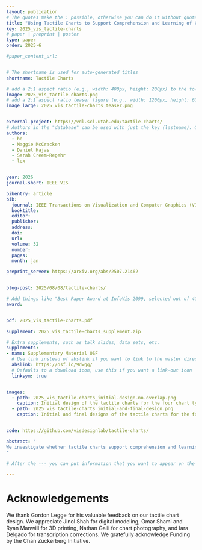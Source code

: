 ```yaml
---
layout: publication
# The quotes make the : possible, otherwise you can do it without quotes
title: "Using Tactile Charts to Support Comprehension and Learning of Complex Visualizations for Blind and Low-Vision Individuals"
key: 2025_vis_tactile-charts
# paper | preprint | poster
type: paper
order: 2025-6

#paper_content_url: 


# The shortname is used for auto-generated titles
shortname: Tactile Charts

# add a 2:1 aspect ratio (e.g., width: 400px, height: 200px) to the folder /assets/images/papers/
image: 2025_vis_tactile-charts.png
# add a 2:1 aspect ratio teaser figure (e.g., width: 1200px, height: 600px) to the folder /assets/images/papers/
image_large: 2025_vis_tactile-charts_teaser.png


external-project: https://vdl.sci.utah.edu/tactile-charts/
# Authors in the "database" can be used with just the key (lastname). Others can be written properly.
authors:
  - he
  - Maggie McCracken
  - Daniel Hajas
  - Sarah Creem-Regehr
  - lex


year: 2026
journal-short: IEEE VIS

bibentry: article
bib:
  journal: IEEE Transactions on Visualization and Computer Graphics (VIS)
  booktitle: 
  editor: 
  publisher: 
  address: 
  doi: 
  url: 
  volume: 32
  number: 
  pages: 
  month: jan

preprint_server: https://arxiv.org/abs/2507.21462


blog-post: 2025/08/08/tactile-charts/

# Add things like "Best Paper Award at InfoVis 2099, selected out of 4000 submissions"
award:


pdf: 2025_vis_tactile-charts.pdf

supplement: 2025_vis_tactile-charts_supplement.zip

# Extra supplements, such as talk slides, data sets, etc.
supplements:
- name: Supplementary Material OSF
  # Use link instead of abslink if you want to link to the master directory
  abslink: https://osf.io/9dwgq/
  # Defaults to a download icon, use this if you want a link-out icon
  linksym: true


images:
  - path: 2025_vis_tactile-charts_initial-design-no-overlap.png
    caption: Initial design of the tactile charts for the four chart types.
  - path: 2025_vis_tactile-charts_initial-and-final-design.png
    caption: Initial and final designs of the tactile charts for the four chart types.


code: https://github.com/visdesignlab/tactile-charts/

abstract: "
We investigate whether tactile charts support comprehension and learning of complex visualizations for blind and low-vision (BLV) individuals and contribute four tactile chart designs and an interview study. Visualizations are powerful tools for conveying data, yet BLV individuals typically can rely only on assistive technologies—primarily alternative texts—to access this information. Prior research shows the importance of mental models of chart types for interpreting these descriptions, yet BLV individuals have no means to build such a mental model based on images of visualizations. Tactile charts show promise to fill this gap in supporting the process of building mental models. Yet studies on tactile data representations mostly focus on simple chart types, and it is unclear whether they are also appropriate for more complex charts as would be found in scientific publications. Working with two BLV researchers, we designed 3D-printed tactile template charts with exploration instructions for four advanced chart types: UpSet plots, violin plots, clustered heatmaps, and faceted line charts. We then conducted an interview study with 12 BLV participants comparing whether using our tactile templates improves mental models and understanding of charts and whether this understanding translates to novel datasets experienced through alt texts. Thematic analysis shows that tactile models support chart type understanding and are the preferred learning method by BLV individuals. We also report participants' opinions on tactile chart design and their role in BLV education.
"

# After the --- you can put information that you want to appear on the website using markdown formatting or HTML. A good example are acknowledgements, extra references, an erratum, etc.

---
```


# Acknowledgements

We thank Gordon Legge for his valuable feedback on our tactile chart design. We appreciate Jinol Shah for digital modeling, Omar Shami and Ryan Manwill for 3D printing, Nathan Galli for chart photography, and Iara Delgado for transcription corrections. We gratefully acknowledge Funding by the Chan Zuckerberg Initiative.